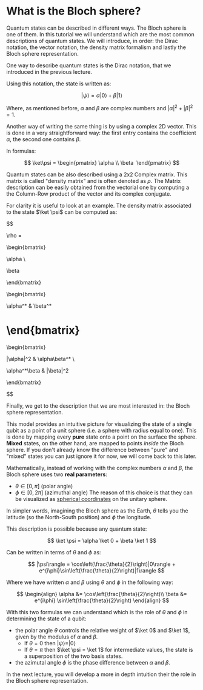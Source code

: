 # What is the Bloch sphere?

Quantum states can be described in different ways. The Bloch sphere is  one of them. In this tutorial we will understand which are the most common descriptions of quantum states. We will introduce, in order: the Dirac notation, the vector notation, the density matrix formalism and lastly the Bloch sphere representation.

One way to describe quantum states is the Dirac notation, that we introduced in the previous lecture.

Using this notation, the state is written as:

$$ |\psi ⟩ = \alpha |0⟩ + \beta |1⟩ $$

Where, as mentioned before, $\alpha$ and $\beta$ are complex numbers and $|\alpha|^2 + |\beta|^2 = 1$. 

Another way of writing the same thing is by using a complex 2D vector. This is done in a very straightforward way: the first entry contains the coefficient $\alpha$, the second one contains $\beta$. 

In formulas:

$$ \ket\psi = \begin{pmatrix} \alpha \\ \beta  \end{pmatrix} $$


Quantum states can be also described using a 2x2 Complex matrix. This matrix is called "density matrix" and is often denoted as $\rho$. The Matrix description can be easily obtained from the vectorial one by computing a the Column-Row product of the vector and its complex conjugate.

For clarity it is useful to look at an example. The density matrix associated to the state $\ket \psi$ can be computed as:

$$

\rho = 

\begin{bmatrix}

\alpha \\

\beta

\end{bmatrix}

\begin{bmatrix}

\alpha^* & \beta^*

\end{bmatrix}
=
\begin{bmatrix}

|\alpha|^2 & \alpha\beta^* \\

\alpha^*\beta & |\beta|^2

\end{bmatrix}

$$

Finally, we get to the description that we are most interested in: the Bloch sphere representation. 

This model provides an intuitive picture for visualizing the state of a single qubit as a point of a unit sphere (i.e. a sphere with radius equal to one).  This is done by mapping every **pure** state onto a point on the surface the sphere. **Mixed** states, on the other hand, are mapped to points *inside* the Bloch sphere.
If you don't already know the difference between "pure" and "mixed" states you can just ignore it for now, we will come back to this later.

Mathematically, instead of working with the complex numbers $\alpha$ and $\beta$, the Bloch sphere uses two **real parameters**:

- $\theta \in [0,\pi]$ (polar angle)
- $\phi \in [0, 2\pi]$ (azimuthal angle)
  The reason of this choice is that they can be visualized as [spherical coordinates](https://en.wikipedia.org/wiki/Spherical_coordinate_system) on the unitary sphere.

In simpler words, imagining the Bloch sphere as the Earth, $\theta$ tells you the latitude (so the North-South position) and $\phi$ the longitude.

This description is possible because any quantum state:

$$
\ket \psi = \alpha \ket 0 + \beta \ket 1
$$

Can be written in terms of $\theta$ and $\phi$ as:

$$
|\psi\rangle = \cos\left(\frac{\theta}{2}\right)|0\rangle + e^{i\phi}\sin\left(\frac{\theta}{2}\right)|1\rangle
$$

Where we have written $\alpha$ and $\beta$ using $\theta$ and $\phi$ in the following way:

$$
\begin{align}
\alpha &= \cos\left(\frac{\theta}{2}\right)\\
\beta &= e^{i\phi} \sin\left(\frac{\theta}{2}\right)
\end{align}
$$
  
With this two formulas we can understand which is the role of $\theta$  and $\phi$ in determining the state of a qubit:

- the polar angle $\theta$ controls the relative weight of $\ket 0$ and $\ket 1$, given by the modulus of $\alpha$ and $\beta$.
	- If $\theta = 0$ then $|\psi\rangle = |0\rangle$ 
	- If $\theta = \pi$ then $\ket \psi = \ket 1$
  for intermediate values, the state is a superposition of the two basis states.
- the azimutal angle $\phi$ is the phase difference between $\alpha$ and $\beta$.

In the next lecture, you will develop a more in depth intuition their the role in the Bloch sphere representation.
